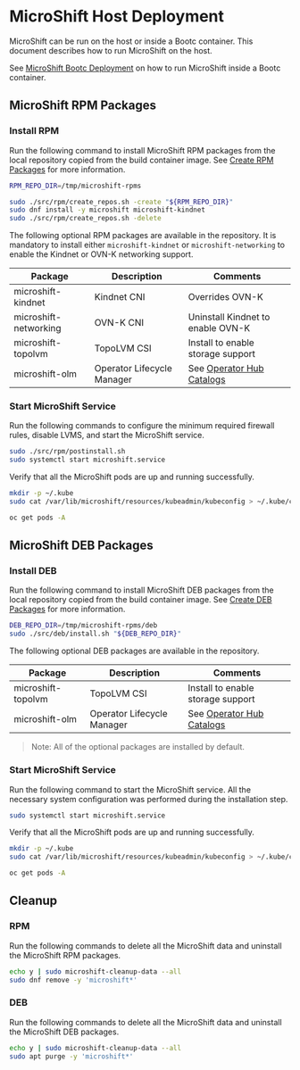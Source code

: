 # MicroShift Host Deployment

MicroShift can be run on the host or inside a Bootc container.
This document describes how to run MicroShift on the host.

See [MicroShift Bootc Deployment](./run-bootc.md) on how to run MicroShift
inside a Bootc container.

## MicroShift RPM Packages

### Install RPM

Run the following command to install MicroShift RPM packages from the local
repository copied from the build container image.
See [Create RPM Packages](../docs/build.md#create-rpm-packages) for more information.

```bash
RPM_REPO_DIR=/tmp/microshift-rpms

sudo ./src/rpm/create_repos.sh -create "${RPM_REPO_DIR}"
sudo dnf install -y microshift microshift-kindnet
sudo ./src/rpm/create_repos.sh -delete
```

The following optional RPM packages are available in the repository. It is
mandatory to install either `microshift-kindnet` or `microshift-networking`
to enable the Kindnet or OVN-K networking support.

| Package               | Description                | Comments |
|-----------------------|----------------------------|----------|
| microshift-kindnet    | Kindnet CNI                | Overrides OVN-K |
| microshift-networking | OVN-K CNI                  | Uninstall Kindnet to enable OVN-K |
| microshift-topolvm    | TopoLVM CSI                | Install to enable storage support |
| microshift-olm        | Operator Lifecycle Manager | See [Operator Hub Catalogs](https://okd.io/docs/operators/) |

### Start MicroShift Service

Run the following commands to configure the minimum required firewall rules,
disable LVMS, and start the MicroShift service.

```bash
sudo ./src/rpm/postinstall.sh
sudo systemctl start microshift.service
```

Verify that all the MicroShift pods are up and running successfully.

```bash
mkdir -p ~/.kube
sudo cat /var/lib/microshift/resources/kubeadmin/kubeconfig > ~/.kube/config

oc get pods -A
```

## MicroShift DEB Packages

### Install DEB

Run the following command to install MicroShift DEB packages from the local
repository copied from the build container image.
See [Create DEB Packages](../docs/build.md#create-deb-packages) for more information.

```bash
DEB_REPO_DIR=/tmp/microshift-rpms/deb
sudo ./src/deb/install.sh "${DEB_REPO_DIR}"
```

The following optional DEB packages are available in the repository.

| Package            | Description                | Comments |
|--------------------|----------------------------|----------|
| microshift-topolvm | TopoLVM CSI                | Install to enable storage support |
| microshift-olm     | Operator Lifecycle Manager | See [Operator Hub Catalogs](https://okd.io/docs/operators/) |

> Note: All of the optional packages are installed by default.

### Start MicroShift Service

Run the following command to start the MicroShift service. All the necessary system
configuration was performed during the installation step.

```bash
sudo systemctl start microshift.service
```

Verify that all the MicroShift pods are up and running successfully.

```bash
mkdir -p ~/.kube
sudo cat /var/lib/microshift/resources/kubeadmin/kubeconfig > ~/.kube/config

oc get pods -A
```

## Cleanup

### RPM

Run the following commands to delete all the MicroShift data and uninstall the
MicroShift RPM packages.

```bash
echo y | sudo microshift-cleanup-data --all
sudo dnf remove -y 'microshift*'
```

### DEB

Run the following commands to delete all the MicroShift data and uninstall the
MicroShift DEB packages.

```bash
echo y | sudo microshift-cleanup-data --all
sudo apt purge -y 'microshift*'
```
